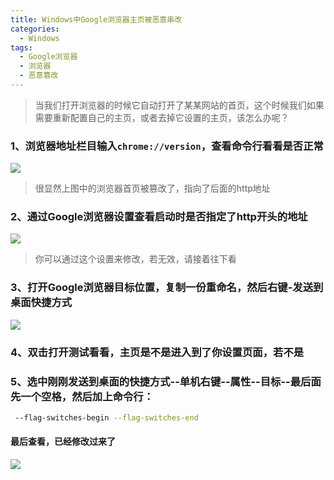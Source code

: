 ```yaml
---
title: Windows中Google浏览器主页被恶意串改
categories:
  - Windows
tags: 
  - Google浏览器
  - 浏览器
  - 恶意篡改
---
```


> 当我们打开浏览器的时候它自动打开了某某网站的首页，这个时候我们如果需要重新配置自己的主页，或者去掉它设置的主页，该怎么办呢？

### 1、浏览器地址栏目输入`chrome://version`，查看命令行看看是否正常

![](https://javaweb-community.oss-cn-beijing.aliyuncs.com/2018/1109/cbdaababda78424dbd8b02b1908e69d4.png)

> 很显然上图中的浏览器首页被篡改了，指向了后面的http地址

### 2、通过Google浏览器设置查看启动时是否指定了http开头的地址

![](https://javaweb-community.oss-cn-beijing.aliyuncs.com/2018/1109/7a5eb36d897f41359beae21fc9bf18b3.png)

> 你可以通过这个设置来修改，若无效，请接着往下看

### 3、打开Google浏览器目标位置，复制一份重命名，然后右键-发送到桌面快捷方式

![](https://javaweb-community.oss-cn-beijing.aliyuncs.com/2018/1109/2d296e7f4e464332a247ec0d0082feeb.png)

### 4、双击打开测试看看，主页是不是进入到了你设置页面，若不是

### 5、选中刚刚发送到桌面的快捷方式--单机右键--属性--目标--最后面先一个空格，然后加上命令行：

```bash
 --flag-switches-begin --flag-switches-end
```

#### 最后查看，已经修改过来了

![](https://javaweb-community.oss-cn-beijing.aliyuncs.com/2018/1109/68bb418c8e8d42c8ab3c1d8424c58d29.png)



